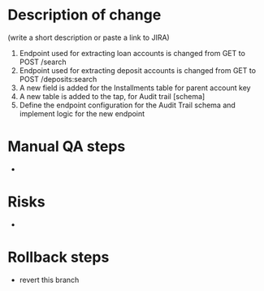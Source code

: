 # Description of change
(write a short description or paste a link to JIRA)
1. Endpoint used for extracting loan accounts is changed from GET to POST /search
2. Endpoint used for extracting deposit accounts is changed from GET to POST /deposits:search
3. A new field is added for the Installments table for parent account key  
4. A new table is added to the tap, for Audit trail [schema]
5. Define the endpoint configuration for the Audit Trail schema and implement logic for the new endpoint 

# Manual QA steps
 - 
 
# Risks
 - 
 
# Rollback steps
 - revert this branch
